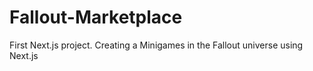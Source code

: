 # Fallout-Marketplace
First Next.js project. Creating a Minigames in the Fallout universe using Next.js
